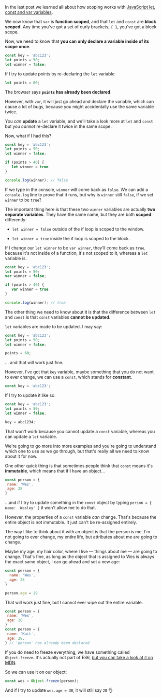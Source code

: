 In the last post we learned all about how scoping works with [JavaScript let, const and var variables](http://wesbos.com/javascript-scoping/).

We now know that `var` is **function scoped**, and that `let` and `const` are **block scoped**. Any time you've got a set of curly brackets, `{ }`, you've got a block scope.

Now, we need to know that **you can only declare a variable inside of its scope once**.

```js
const key = 'abc123';
let points = 50;
let winner = false;
```

If I try to update points by re-declaring the `let` variable:

```js
let points = 60;
```

The browser says **`points` has already been declared**.

However, with `var`, it will just go ahead and declare the variable, which can cause a lot of bugs, because you might accidentally use the same variable twice.

You _can_ **update** a `let` variable, and we'll take a look more at `let` and `const` but you _cannot_ re-declare it twice in the same scope.

Now, what if I had this?

```js
const key = 'abc123';
let points = 50;
let winner = false;

if (points > 40) {
   let winner = true
}

console.log(winner); // false
```

If we type in the console, `winner` will come back as `false`. We can add a `console.log` line to prove that it runs, but why is `winner` still `false`, if we set `winner` to be `true`?

The important thing here is that these two `winner` variables are actually **two separate variables**. They have the same name, but they are both **scoped** differently:

-   `let winner = false` outside of the if loop is scoped to the window.
    
-   `let winner = true` inside the if loop is scoped to the block.
    
If I change our `let winner` to be `var winner`, they'll come back as `true`, because it's not inside of a function, it's not scoped to it, whereas a `let` variable is.

```js
const key = 'abc123';
let points = 50;
var winner = false;

if (points > 40) {
   var winner = true
}

console.log(winner); // true
```

The other thing we need to know about it is that the difference between `let` and `const` is that `const` variables **cannot be updated**.

`let` variables are made to be updated. I may say:

```js
const key = 'abc123';
let points = 50;
let winner = false;

points = 60;
```

... and that will work just fine.

However, I've got that `key` variable, maybe something that you do not want to ever change, we can use a `const`, which stands for **constant**.

```js
const key = 'abc123';
```

If I try to update it like so:

```js
const key = 'abc123';
let points = 50;
let winner = false;

key = abc1234;
```

That won't work because you cannot update a `const` variable, whereas you can update a `let` variable.

We're going to go more into more examples and you're going to understand which one to use as we go through, but that's really all we need to know about it for now.

One other quick thing is that sometimes people think that `const` means it's **immutable**, which means that if I have an object...

```js
const person = {
 name: 'Wes',
 age: 28
}
```

...and if I try to update something in the `const` object by typing `person = { name: 'Wesley' }` it won't allow me to do that.

However, the properties of a `const` variable _can_ change. That's because the entire object is not immutable. It just can't be re-assigned entirely.

The way I like to think about it with an object is that the person is me. I'm not going to ever change, my entire life, but attributes about me are going to change.

Maybe my age, my hair color, where I live — things about me — are going to change. That's fine, as long as the object that is assigned to Wes is always the exact same object, I can go ahead and set a new age:

```js
const person = {
  name: 'Wes',
  age: 28
}

person.age = 29
```

That will work just fine, but I cannot ever wipe out the entire variable.

```js
const person = {
 name: 'Wes',
 age: 28
}
const person = {
 name: 'Kait',
 age: 28,
} // 'person' has already been declared
```

If you do need to freeze everything, we have something called `Object.freeze`. It's actually not part of ES6, [but you can take a look at it on MDN](https://developer.mozilla.org/en/docs/Web/JavaScript/Reference/Global_Objects/Object/freeze).

So we can use it on our object:

```js
const wes = Object.freeze(person);
```

And if I try to update `wes.age = 30`, it will still say `28` 👌
